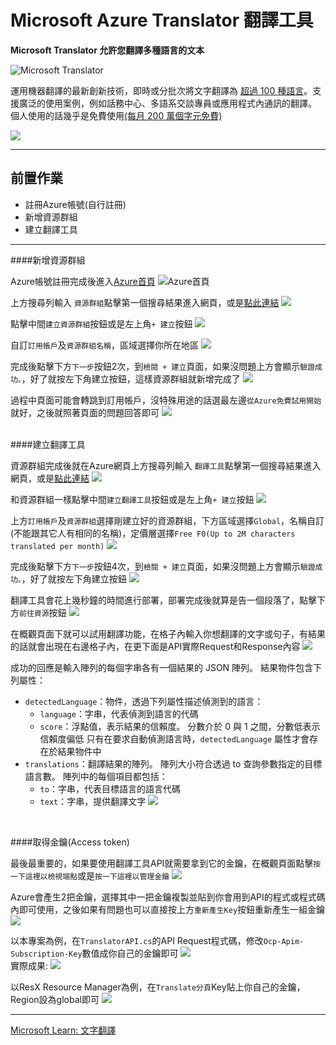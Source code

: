 # Microsoft Azure Translator 翻譯工具

**Microsoft Translator 允許您翻譯多種語言的文本**


![Microsoft Translator](https://connectoricons-prod.azureedge.net/releases/v1.0.1481/1.0.1481.2460/translatorv2/icon.png "Microsoft Translator")


運用機器翻譯的最新創新技術，即時或分批次將文字翻譯為 [超過 100 種語言](https://go.microsoft.com/fwlink/?linkid=2216841)。支援廣泛的使用案例，例如話務中心、多語系交談專員或應用程式內通訊的翻譯。
個人使用的話幾乎是免費使用[(每月 200 萬個字元免費)](https://azure.microsoft.com/zh-tw/pricing/details/cognitive-services/translator/)

![](https://cdn-dynmedia-1.microsoft.com/is/image/microsoftcorp/cognitive-services_translator_diagram?resMode=sharp2&op_usm=1.5,0.65,15,0&wid=1920&hei=600&qlt=100&fit=constrain)

----

## 前置作業

- 註冊Azure帳號(自行註冊)
- 新增資源群組
- 建立翻譯工具

----

####新增資源群組
<br />

Azure帳號註冊完成後進入[Azure首頁](https://portal.azure.com/#home)
![Azure首頁](https://raw.githubusercontent.com/howwmingnew/MSTranslator/master/ReadMe/Images/01.png "Azure首頁")
<br />

上方搜尋列輸入 `資源群組`點擊第一個搜尋結果進入網頁，或是[點此連結](https://portal.azure.com/#view/HubsExtension/BrowseResourceGroups)
![](https://raw.githubusercontent.com/howwmingnew/MSTranslator/master/ReadMe/Images/02.png)
<br />

點擊中間`建立資源群組`按鈕或是左上角`+ 建立`按鈕
![](https://raw.githubusercontent.com/howwmingnew/MSTranslator/master/ReadMe/Images/03.png)
<br />

自訂`訂用帳戶`及`資源群組名稱`，區域選擇你所在地區
![](https://raw.githubusercontent.com/howwmingnew/MSTranslator/master/ReadMe/Images/04.png)
<br />

完成後點擊下方`下一步`按鈕2次，到`檢閱 + 建立`頁面，如果沒問題上方會顯示`驗證成功。`，好了就按左下角建立按鈕，這樣資源群組就新增完成了
![](https://raw.githubusercontent.com/howwmingnew/MSTranslator/master/ReadMe/Images/05.png)
<br />

過程中頁面可能會轉跳到訂用帳戶，沒特殊用途的話選最左邊`從Azure免費試用開始`就好，之後就照著頁面的問題回答即可
![](https://raw.githubusercontent.com/howwmingnew/MSTranslator/master/ReadMe/Images/06.png)
<br /> <br />

####建立翻譯工具
<br />

資源群組完成後就在Azure網頁上方搜尋列輸入 `翻譯工具`點擊第一個搜尋結果進入網頁，或是[點此連結](https://portal.azure.com/#view/Microsoft_Azure_ProjectOxford/CognitiveServicesHub/~/TextTranslation)
![](https://raw.githubusercontent.com/howwmingnew/MSTranslator/master/ReadMe/Images/07.png)
<br />

和資源群組一樣點擊中間`建立翻譯工具`按鈕或是左上角`+ 建立`按鈕
![](https://raw.githubusercontent.com/howwmingnew/MSTranslator/master/ReadMe/Images/08.png)
<br />

上方`訂用帳戶`及`資源群組`選擇剛建立好的資源群組，下方區域選擇`Global`，名稱自訂(不能跟其它人有相同的名稱)，定價層選擇`Free F0(Up to 2M characters translated per month)`
![](https://raw.githubusercontent.com/howwmingnew/MSTranslator/master/ReadMe/Images/09.png)
<br />

完成後點擊下方`下一步`按鈕4次，到`檢閱 + 建立`頁面，如果沒問題上方會顯示`驗證成功。`，好了就按左下角建立按鈕
![](https://raw.githubusercontent.com/howwmingnew/MSTranslator/master/ReadMe/Images/10.png)
<br />

翻譯工具會花上幾秒鐘的時間進行部署，部署完成後就算是告一個段落了，點擊下方`前往資源`按鈕
![](https://raw.githubusercontent.com/howwmingnew/MSTranslator/master/ReadMe/Images/11.png)
<br />

在概觀頁面下就可以試用翻譯功能，在格子內輸入你想翻譯的文字或句子，有結果的話就會出現在右邊格子內，在更下面是API實際Request和Response內容
![](https://raw.githubusercontent.com/howwmingnew/MSTranslator/master/ReadMe/Images/12.png)
<br />

成功的回應是輸入陣列的每個字串各有一個結果的 JSON 陣列。 結果物件包含下列屬性：

+ `detectedLanguage`：物件，透過下列屬性描述偵測到的語言：
	+ `language`：字串，代表偵測到語言的代碼
	+ `score`：浮點值，表示結果的信賴度。 分數介於 0 與 1 之間，分數低表示信賴度偏低
	只有在要求自動偵測語言時，`detectedLanguage` 屬性才會存在於結果物件中
+ `translations`：翻譯結果的陣列。 陣列大小符合透過 to 查詢參數指定的目標語言數。 陣列中的每個項目都包括：
	+ `to`：字串，代表目標語言的語言代碼
	+ `text`：字串，提供翻譯文字
![](https://raw.githubusercontent.com/howwmingnew/MSTranslator/master/ReadMe/Images/13.png)
<br />

####取得金鑰(Access token)

最後最重要的，如果要使用翻譯工具API就需要拿到它的金鑰，在概觀頁面點擊`按一下這裡以檢視端點`或是`按一下這裡以管理金鑰`
![](https://raw.githubusercontent.com/howwmingnew/MSTranslator/master/ReadMe/Images/14.png)
<br />

Azure會產生2把金鑰，選擇其中一把金鑰複製並貼到你會用到API的程式或程式碼內即可使用，之後如果有問題也可以直接按上方`重新產生Key`按鈕重新產生一組金鑰
![](https://raw.githubusercontent.com/howwmingnew/MSTranslator/master/ReadMe/Images/15.png)
<br />

以本專案為例，在`TranslatorAPI.cs`的API Request程式碼，修改`Ocp-Apim-Subscription-Key`數值成你自己的金鑰即可
![](https://raw.githubusercontent.com/howwmingnew/MSTranslator/master/ReadMe/Images/16.png)
<br />
實際成果:
![](https://raw.githubusercontent.com/howwmingnew/MSTranslator/master/ReadMe/Images/18.png)
<br />

以ResX Resource Manager為例，在`Translate分頁`Key貼上你自己的金鑰，Region設為global即可
![](https://raw.githubusercontent.com/howwmingnew/MSTranslator/master/ReadMe/Images/17.png)
<br />

----

[Microsoft Learn: 文字翻譯](https://learn.microsoft.com/zh-tw/azure/cognitive-services/translator/text-translation-overview)
